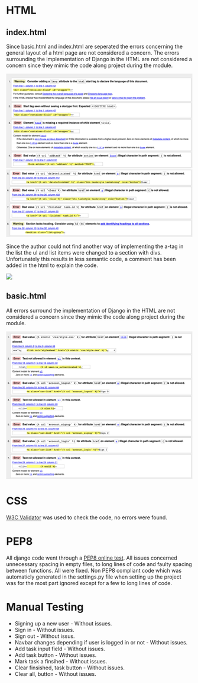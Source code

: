 
# HTML

## index.html

Since basic.html and index.html are seperated the errors concerning the general layout of a html page are not considered a concern. The errors surrounding the implementation of Django in the HTML are not considered a concern since they mimic the code along project during the module.

![](images/index1-W3C.jpg)
![](images/index2-W3C.jpg)

Since the author could not find another way of implementing the a-tag in the list the ul and list items were changed to a section with divs. Unfortunately this results in less semantic code, a comment has been added in the html to explain the code.

![](images/a-tag-ul-W3C.jpg)

## basic.html

All errors surround the implementation of Django in the HTML are not considered a concern since they mimic the code along project during the module.

![](images/basic-W3C.jpg)

# CSS
[W3C Validator](https://jigsaw.w3.org/css-validator/#validate_by_input) was used to check the code, no errors were found.


# PEP8

All django code went through a [PEP8 online test](http://pep8online.com/). All issues concerned unnecessary spacing in empty files, to long lines of code and faulty spacing between functions. All were fixed. Non PEP8 compliant code which was automaticly generated in the settings.py file when setting up the project was for the most part ignored except for a few to long lines of code.

# Manual Testing

* Signing up a new user - Without issues.
* Sign in - Without issues.
* Sign out - Without issus.
* Navbar changes depending if user is logged in or not - Without issues.
* Add task input field - Without issues.
* Add task button - Without issues.
* Mark task a finsihed - Without issues.
* Clear finsished, task button - Without issues.
* Clear all, button - Without issues.

